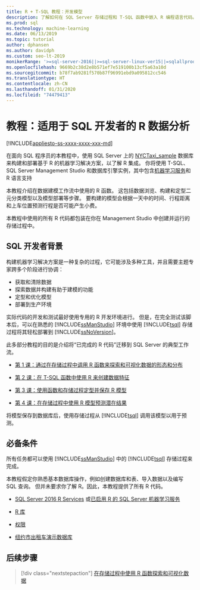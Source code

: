 ```yaml
---
title: R + T-SQL 教程：开发模型
description: 了解如何在 SQL Server 存储过程和 T-SQL 函数中嵌入 R 编程语言代码。
ms.prod: sql
ms.technology: machine-learning
ms.date: 06/13/2019
ms.topic: tutorial
author: dphansen
ms.author: davidph
ms.custom: seo-lt-2019
monikerRange: '>=sql-server-2016||>=sql-server-linux-ver15||=sqlallproducts-allversions'
ms.openlocfilehash: 9669b2c38d2e8b571ef7e519100b13cf5a63a10d
ms.sourcegitcommit: b78f7ab9281f570b87f96991ebd9a095812cc546
ms.translationtype: HT
ms.contentlocale: zh-CN
ms.lasthandoff: 01/31/2020
ms.locfileid: "74479413"
---
```

# <a name="tutorial-r-data-analytics-for-sql-developers"></a>教程：适用于 SQL 开发者的 R 数据分析
[!INCLUDE[appliesto-ss-xxxx-xxxx-xxx-md](../../includes/appliesto-ss-xxxx-xxxx-xxx-md.md)]

在面向 SQL 程序员的本教程中，使用 SQL Server 上的 [NYCTaxi_sample](demo-data-nyctaxi-in-sql.md) 数据库来构建和部署基于 R 的机器学习解决方案，以了解 R 集成。 你将使用 T-SQL、SQL Server Management Studio 和数据库引擎实例，其中包含[机器学习服务](../install/sql-machine-learning-services-windows-install.md)和 R 语言支持

本教程介绍在数据建模工作流中使用的 R 函数。 这包括数据浏览、构建和定型二元分类模型以及模型部署等步骤。 要构建的模型会根据一天中的时间、行程距离和上车位置预测行程是否可能产生小费。 

本教程中使用的所有 R 代码都包装在你在 Management Studio 中创建并运行的存储过程中。

## <a name="background-for-sql-developers"></a>SQL 开发者背景

构建机器学习解决方案是一种复杂的过程，它可能涉及多种工具，并且需要主题专家跨多个阶段进行协调：

+ 获取和清除数据
+ 探索数据并构建有助于建模的功能
+ 定型和优化模型
+ 部署到生产环境

实际代码的开发和测试最好使用专用的 R 开发环境进行。 但是，在完全测试该脚本后，可以在熟悉的 [!INCLUDE[ssManStudio](../../includes/ssmanstudio-md.md)] 环境中使用 [!INCLUDE[tsql](../../includes/tsql-md.md)] 存储过程将其轻松部署到 [!INCLUDE[ssNoVersion](../../includes/ssnoversion-md.md)]。

此多部分教程的目的是介绍将“已完成的 R 代码”迁移到 SQL Server 的典型工作流。 

- [第 1 课：通过在存储过程中调用 R 函数来探索和可视化数据的形态和分布](../tutorials/sqldev-explore-and-visualize-the-data.md)

- [第 2 课：在 T-SQL 函数中使用 R 来创建数据特征](sqldev-create-data-features-using-t-sql.md)
  
- [第 3 课：使用函数和存储过程定型并保存 R 模型](sqldev-train-and-save-a-model-using-t-sql.md)
  
- [第 4 课：在存储过程中使用 R 模型预测潜在结果](../tutorials/sqldev-operationalize-the-model.md)

将模型保存到数据库后，使用存储过程从 [!INCLUDE[tsql](../../includes/tsql-md.md)] 调用该模型以用于预测。

## <a name="prerequisites"></a>必备条件

所有任务都可以使用 [!INCLUDE[ssManStudio](../../includes/ssmanstudio-md.md)] 中的 [!INCLUDE[tsql](../../includes/tsql-md.md)] 存储过程来完成。

本教程假定你熟悉基本数据库操作，例如创建数据库和表、导入数据以及编写 SQL 查询。 但并未要求你了解 R。因此，本教程提供了所有 R 代码。 

+ [SQL Server 2016 R Services](../install/sql-r-services-windows-install.md#verify-installation) 或[已启用 R 的 SQL Server 机器学习服务](../install/sql-machine-learning-services-windows-install.md#verify-installation)

+ [R 库](../package-management/r-package-information.md)

+ [权限](../security/user-permission.md)

+ [纽约市出租车演示数据库](demo-data-nyctaxi-in-sql.md)


## <a name="next-steps"></a>后续步骤

> [!div class="nextstepaction"]
> [在存储过程中使用 R 函数探索和可视化数据](../tutorials/sqldev-explore-and-visualize-the-data.md)
